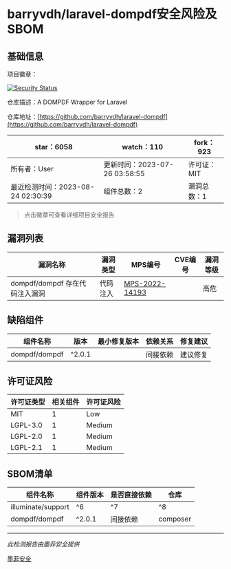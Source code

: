 # barryvdh/laravel-dompdf安全风险及SBOM

## 基础信息

项目徽章：

[![Security Status](https://www.murphysec.com/platform3/v31/badge/1694416642254921728.svg)](https://www.murphysec.com/console/report/1692966505467895808/1694416642254921728)

仓库描述：A DOMPDF Wrapper for Laravel

仓库地址：[https://github.com/barryvdh/laravel-dompdf](https://github.com/barryvdh/laravel-dompdf)

| star：6058 | watch：110 | fork：923 |
| ----------- | -------------- | ------------ |
| 所有者：User | 更新时间：2023-07-26 03:58:55 | 许可证：MIT |
| 最近检测时间：2023-08-24 02:30:39 | 组件总数：2 | 漏洞总数：1 |

> 点击徽章可查看详细项目安全报告



## 漏洞列表

| 漏洞名称 | 漏洞类型 | MPS编号 | CVE编号 | 漏洞等级 |
| ------- | ------ | ------- | ------ | ----- |
|dompdf/dompdf 存在代码注入漏洞|代码注入|[MPS-2022-14193](https://www.oscs1024.com/hd/MPS-2022-14193)||高危|




## 缺陷组件

| 组件名称 | 版本 | 最小修复版本 | 依赖关系 | 修复建议 |
| -------- | ---- | ------------ | -------- | -------- |
|dompdf/dompdf|^2.0.1||间接依赖|建议修复|C:0|H:1|M:0|L:0|




## 许可证风险

| 许可证类型 | 相关组件 | 许可证风险 |
| ---------- | -------- | ---------- |
|MIT|1|Low|
|LGPL-3.0|1|Medium|
|LGPL-2.0|1|Medium|
|LGPL-2.1|1|Medium|




## SBOM清单

| 组件名称 | 组件版本 | 是否直接依赖 | 仓库 |
| -------- | -------- | ------------ | ---- |
|illuminate/support|^6|^7|^8|^9|^10|间接依赖|composer|
|dompdf/dompdf|^2.0.1|间接依赖|composer|


------

*此检测报告由墨菲安全提供*

[墨菲安全](www.murphysec.com)